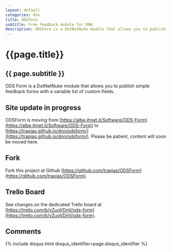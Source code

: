 ```yaml
---
layout: default
categories: dnn
title: ODSForm
subtitle: Free feedback module for DNN
description: ODSForm is a DotNetNuke module that allows you to publish simple feedback forms with a variable list of custom fields. 
---
```


<h1>{{page.title}}</h1>
<h2>{{ page.subtitle }}</h2>

ODS Form is a DotNetNuke module that allows you to publish simple feedback forms with a variable list of custom fields.

<div class="addthis_native_toolbox"></div>

## Site update in progress

ODSForm is moving from [https://albe.ihnet.it/Software/ODS-Form](https://albe.ihnet.it/Software/ODS-Form) to [https://trapias.github.io/dnn/odsform/](https://trapias.github.io/dnn/odsform/). Please be patient, content will soon be moved here.


## Fork

Fork this project at Github [https://github.com/trapias/ODSForm](https://github.com/trapias/ODSForm).

## Trello Board

See changes on the dedicated Trello board at [https://trello.com/b/vZuoVDnV/ods-form](https://trello.com/b/vZuoVDnV/ods-form).

## Comments

{% include disqus.html disqus_identifier=page.disqus_identifier %}
